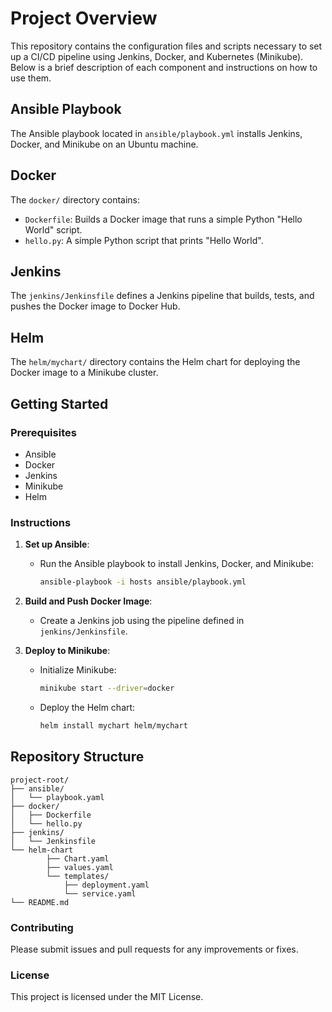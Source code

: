 # Project Overview

This repository contains the configuration files and scripts necessary to set up a CI/CD pipeline using Jenkins, Docker, and Kubernetes (Minikube). Below is a brief description of each component and instructions on how to use them.

## Ansible Playbook

The Ansible playbook located in `ansible/playbook.yml` installs Jenkins, Docker, and Minikube on an Ubuntu machine.

## Docker

The `docker/` directory contains:
- `Dockerfile`: Builds a Docker image that runs a simple Python "Hello World" script.
- `hello.py`: A simple Python script that prints "Hello World".

## Jenkins

The `jenkins/Jenkinsfile` defines a Jenkins pipeline that builds, tests, and pushes the Docker image to Docker Hub.

## Helm

The `helm/mychart/` directory contains the Helm chart for deploying the Docker image to a Minikube cluster.

## Getting Started

### Prerequisites

- Ansible
- Docker
- Jenkins
- Minikube
- Helm

### Instructions

1. **Set up Ansible**:
    - Run the Ansible playbook to install Jenkins, Docker, and Minikube:
      ```bash
      ansible-playbook -i hosts ansible/playbook.yml
      ```

2. **Build and Push Docker Image**:
    - Create a Jenkins job using the pipeline defined in `jenkins/Jenkinsfile`.

3. **Deploy to Minikube**:
    - Initialize Minikube:
      ```bash
      minikube start --driver=docker
      ```
    - Deploy the Helm chart:
      ```bash
      helm install mychart helm/mychart
      ```

## Repository Structure

```
project-root/
├── ansible/
│   └── playbook.yaml
├── docker/
│   ├── Dockerfile
│   └── hello.py
├── jenkins/
│   └── Jenkinsfile
└── helm-chart
        ├── Chart.yaml
        ├── values.yaml
        └── templates/
            ├── deployment.yaml
            └── service.yaml
└── README.md
```

### Contributing

Please submit issues and pull requests for any improvements or fixes.

### License

This project is licensed under the MIT License.
